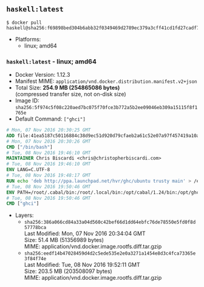 ## `haskell:latest`

```console
$ docker pull haskell@sha256:f69898bed304b6abb32f0349469d2789ec379a3cff41cd1fd27cadf74d2800d5
```

-	Platforms:
	-	linux; amd64

### `haskell:latest` - linux; amd64

-	Docker Version: 1.12.3
-	Manifest MIME: `application/vnd.docker.distribution.manifest.v2+json`
-	Total Size: **254.9 MB (254865086 bytes)**  
	(compressed transfer size, not on-disk size)
-	Image ID: `sha256:5f974c5f08c220aed7bc075f70fce3b772a5b2ee09046eb309a15115f8f1765e`
-	Default Command: `["ghci"]`

```dockerfile
# Mon, 07 Nov 2016 20:30:25 GMT
ADD file:41ea5187c50116884c38d9ec51d920d79cfaeb2a61c52e07a97f457419a10a4f in / 
# Mon, 07 Nov 2016 20:30:26 GMT
CMD ["/bin/bash"]
# Tue, 08 Nov 2016 19:46:10 GMT
MAINTAINER Chris Biscardi <chris@christopherbiscardi.com>
# Tue, 08 Nov 2016 19:46:10 GMT
ENV LANG=C.UTF-8
# Tue, 08 Nov 2016 19:48:17 GMT
RUN echo 'deb http://ppa.launchpad.net/hvr/ghc/ubuntu trusty main' > /etc/apt/sources.list.d/ghc.list &&     echo 'deb http://download.fpcomplete.com/debian/jessie stable main'| tee /etc/apt/sources.list.d/fpco.list &&     apt-key adv --keyserver keyserver.ubuntu.com --recv-keys F6F88286 &&     apt-key adv --keyserver keyserver.ubuntu.com --recv-keys C5705533DA4F78D8664B5DC0575159689BEFB442 &&     apt-get update &&     apt-get install -y --no-install-recommends cabal-install-1.24 ghc-8.0.1 happy-1.19.5 alex-3.1.7             stack zlib1g-dev libtinfo-dev libsqlite3-0 libsqlite3-dev ca-certificates g++ git &&     rm -rf /var/lib/apt/lists/*
# Tue, 08 Nov 2016 19:50:46 GMT
ENV PATH=/root/.cabal/bin:/root/.local/bin:/opt/cabal/1.24/bin:/opt/ghc/8.0.1/bin:/opt/happy/1.19.5/bin:/opt/alex/3.1.7/bin:/usr/local/sbin:/usr/local/bin:/usr/sbin:/usr/bin:/sbin:/bin
# Tue, 08 Nov 2016 19:50:46 GMT
CMD ["ghci"]
```

-	Layers:
	-	`sha256:386a066cd84a33a04d560c42bef66d1dd64ebfc76de78550e5fd0f8d57778bca`  
		Last Modified: Mon, 07 Nov 2016 20:34:04 GMT  
		Size: 51.4 MB (51356989 bytes)  
		MIME: application/vnd.docker.image.rootfs.diff.tar.gzip
	-	`sha256:eedf14b47028459d4d2c5ede535e2e0a3271a1454e8d3c4fca73365e3f84f74e`  
		Last Modified: Tue, 08 Nov 2016 19:52:11 GMT  
		Size: 203.5 MB (203508097 bytes)  
		MIME: application/vnd.docker.image.rootfs.diff.tar.gzip
